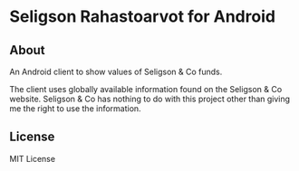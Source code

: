 # Seligson Rahastoarvot for Android
## About
An Android client to show values of Seligson & Co funds.

The client uses globally available information found on the Seligson & Co website. Seligson & Co has nothing to do with this project other than giving me the right to use the information. 
## License
MIT License